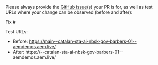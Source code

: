 Please always provide the [GitHub issue(s)](../issues) your PR is for, as well as test URLs where your change can be observed (before and after):

Fix #<gh-issue-id>

Test URLs:
- Before: https://main--catalan-sta-ai-nbsk-gov-barbers-01--aemdemos.aem.live/
- After: https://<branch>--catalan-sta-ai-nbsk-gov-barbers-01--aemdemos.aem.live/
